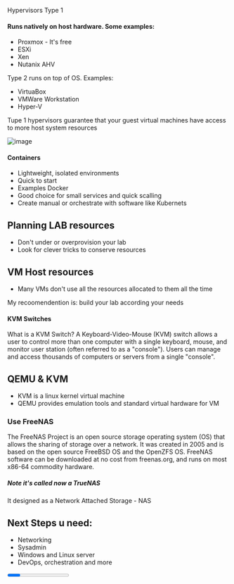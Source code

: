 
Hypervisors 
Type 1 <br>
#### Runs natively on host hardware. Some examples:
* Proxmox - It's free 
* ESXi
* Xen 
* Nutanix AHV 

Type 2 runs on top of OS. Examples:
* VirtuaBox 
* VMWare Workstation
* Hyper-V


Tupe 1 hypervisors guarantee that your guest virtual machines have access to more host system resources 

![image](https://user-images.githubusercontent.com/22988682/202482833-fcd81072-898c-4b23-b9c5-ecbb44260efe.png)

#### Containers
* Lightweight, isolated environments 
* Quick to start
* Examples Docker 
* Good choice for small services and quick scalling 
* Create manual or orchestrate with software like Kubernets 

## Planning LAB resources 
* Don't under or overprovision your lab
* Look for clever tricks to conserve resources 

## VM Host resources 
* Many VMs don't use all the resources allocated to them all the time 

My recoomendention is: build your lab according your needs 

#### KVM Switches
What is a KVM Switch? A Keyboard-Video-Mouse (KVM) switch allows a user to control more than one computer with a single keyboard, mouse, and monitor user station (often referred to as a "console"). Users can manage and access thousands of computers or servers from a single "console".


## QEMU  & KVM
* KVM is a linux kernel virtual machine
* QEMU provides emulation tools and standard virtual hardware for VM


### Use FreeNAS 
The FreeNAS Project is an open source storage operating system (OS) that allows the sharing of storage over a network. It was created in 2005 and is based on the open source FreeBSD OS and the OpenZFS OS. FreeNAS software can be downloaded at no cost from freenas.org, and runs on most x86-64 commodity hardware.
##### Note it's called now a TrueNAS
It designed as a Network Attached Storage - NAS

## Next Steps u need: 
* Networking 
* Sysadmin 
* Windows and Linux server
* DevOps, orchestration and more



<progress></progress>
